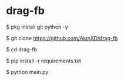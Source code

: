 # drag-fb


$ pkg install git python -y

$ git clone https://github.com/AkinXD/drag-fb

$ cd drag-fb

$ pip install -r requirements.txt

$ python main.py
